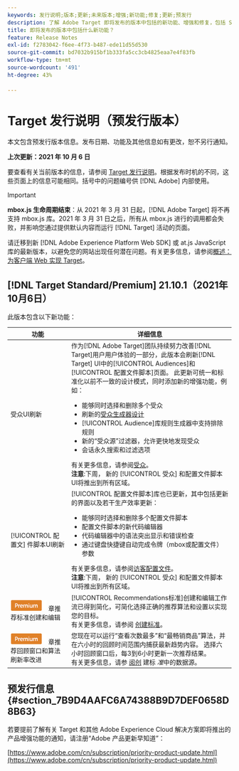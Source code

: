 ```yaml
---
keywords: 发行说明;版本;更新;未来版本;增强;新功能;修复;更新;预发行
description: 了解 Adobe Target 即将发布的版本中包括的新功能、增强和修复，包括 SDK、API 和 JavaScript 库。
title: 即将发布的版本中包括什么新功能？
feature: Release Notes
exl-id: f2783042-f6ee-4f73-b487-ede11d55d530
source-git-commit: bd7032b915bf1b333fa5cc3cb4825eaa7e4f83fb
workflow-type: tm+mt
source-wordcount: '491'
ht-degree: 43%

---
```


# Target 发行说明（预发行版本）

本文包含预发行版本信息。发布日期、功能及其他信息如有更改，恕不另行通知。

**上次更新：2021 年 10 月 6 日**

要查看有关当前版本的信息，请参阅 [Target 发行说明](release-notes.md)。根据发布时机的不同，这些页面上的信息可能相同。括号中的问题编号供 [!DNL Adobe] 内部使用。

>[!IMPORTANT]
>
>**mbox.js 生命周期结束**：从 2021 年 3 月 31 日起，[!DNL Adobe Target] 将不再支持 mbox.js 库。2021 年 3 月 31 日之后，所有从 mbox.js 进行的调用都会失败，并影响您通过提供默认内容而运行 [!DNL Target] 活动的页面。
>
>请迁移到新 [!DNL Adobe Experience Platform Web SDK] 或 at.js JavaScript 库的最新版本，以避免您的网站出现任何潜在问题。有关更多信息，请参阅[概述：为客户端 Web 实现 Target](/help/c-implementing-target/c-implementing-target-for-client-side-web/implement-target-for-client-side-web.md)。

## [!DNL Target Standard/Premium] 21.10.1（2021年10月6日）

此版本包含以下新功能：

| 功能 | 详细信息 |
| --- | --- |
|  受众UI刷新 | 作为[!DNL Adobe Target]团队持续努力改善[!DNL Target]用户用户体验的一部分，此版本会刷新[!DNL Target] UI中的[!UICONTROL Audiences]和[!UICONTROL 配置文件脚本]页面。 此更新可统一和标准化以前不一致的设计模式，同时添加新的增强功能，例如：<ul><li>能够同时选择和删除多个受众</li><li>刷新的[受众生成器设计](/help/c-target/c-audiences/create-audience.md)</li><li>[!UICONTROL Audience]库规则生成器中支持排除规则</li><li>新的“受众源”过滤器，允许更快地发现受众</li><li>会话永久搜索和过滤选项</li></ul>有关更多信息，请参阅[受众](/help/c-target/target.md)。<br>**注意**:下周，  新的 [!UICONTROL 受众] 和配置文件脚本UI将推出到所有区域。 |
| [!UICONTROL 配置文] 件脚本UI刷新 | [!UICONTROL 配置文件脚本]库也已更新，其中包括更新的界面以及若干生产效率更新：<ul><li>能够同时选择和删除多个配置文件脚本</li><li>配置文件脚本的新代码编辑器</li><li>代码编辑器中的语法突出显示和错误检查</li><li>通过键盘快捷键自动完成令牌（mbox或配置文件）参数</li></ul>有关更多信息，请参阅[访客配置文件](/help/c-target/c-visitor-profile/visitor-profile.md)。<br>**注意**:下周，  新的 [!UICONTROL 受众] 和配置文件脚本UI将推出到所有区域。 |
| ![Premium徽](/help/assets/premium.png) 章推荐标准创建和编辑 | [!UICONTROL Recommendations标准]创建和编辑工作流已得到简化，可简化选择正确的推荐算法和设置以实现您的目标。<br>有关更多信息，请参阅 [创建标准](/help/c-recommendations/c-algorithms/create-new-algorithm.md)。 |
| ![Premium徽](/help/assets/premium.png) 章推荐回顾窗口和算法刷新率改进 | 您现在可以运行“查看次数最多”和“最畅销商品”算法，并在六小时的回顾时间范围内捕获最新趋势内容。 选择六小时回顾窗口后，每3到6小时更新一次推荐结果。<br>有关更多信息，请参 [阅创](/help/c-recommendations/c-algorithms/create-new-algorithm.md#data-source) 建标 *准*&#x200B;中的数据源。 |

## 预发行信息 {#section_7B9D4AAFC6A74388B9D7DEF0658D8B63}

若要提前了解有关 Target 和其他 Adobe Experience Cloud 解决方案即将推出的产品增强功能的通知，请注册“Adobe 产品更新早知道”：

[https://www.adobe.com/cn/subscription/priority-product-update.html](https://www.adobe.com/cn/subscription/priority-product-update.html)
